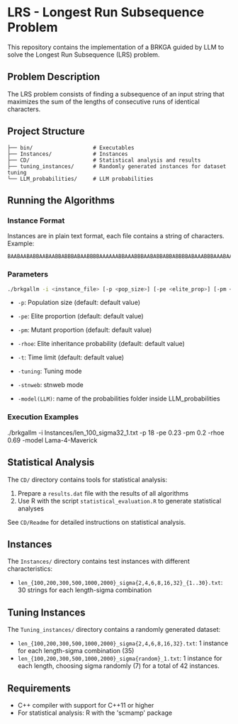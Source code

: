 
# LRS - Longest Run Subsequence Problem

This repository contains the implementation of a BRKGA guided by LLM to solve the Longest Run Subsequence (LRS) problem.

## Problem Description

The LRS problem consists of finding a subsequence of an input string that maximizes the sum of the lengths of consecutive runs of identical characters.

## Project Structure

```
├── bin/                   # Executables
├── Instances/             # Instances
├── CD/                    # Statistical analysis and results
├── tuning_instances/      # Randomly generated instances for dataset tuning
└── LLM_probabilities/     # LLM probabilities
```

## Running the Algorithms

### Instance Format

Instances are in plain text format, each file contains a string of characters. Example:
```
BAABAABABBAABAABBABBBABAABBBBAAAAAABBAAABBBAABABBABBABBBBABAAABBBAAABAABBAABBABBBABAABBBAAAABAABABAB
```

### Parameters

```bash
./brkgallm -i <instance_file> [-p <pop_size>] [-pe <elite_prop>] [-pm <mutant_prop>] [-rhoe <inherit_prob>] [-t <time>] [-tuning] [-stnweb]
```
- `-p`: Population size (default: default value)
- `-pe`: Elite proportion (default: default value)
- `-pm`: Mutant proportion (default: default value)
- `-rhoe`: Elite inheritance probability (default: default value)
- `-t`: Time limit (default: default value)
- `-tuning`: Tuning mode
- `-stnweb`: stnweb mode

- `-model(LLM)`: name of the probabilities folder inside LLM_probabilities


### Execution Examples

./brkgallm -i Instances/len_100_sigma32_1.txt -p 18 -pe 0.23 -pm 0.2 -rhoe 0.69 -model Lama-4-Maverick


## Statistical Analysis

The `CD/` directory contains tools for statistical analysis:

1. Prepare a `results.dat` file with the results of all algorithms
2. Use R with the script `statistical_evaluation.R` to generate statistical analyses

See `CD/Readme` for detailed instructions on statistical analysis.

## Instances


The `Instances/` directory contains test instances with different characteristics:
- `len_{100,200,300,500,1000,2000}_sigma{2,4,6,8,16,32}_{1..30}.txt`: 30 strings for each length-sigma combination

## Tuning Instances

The `Tuning_instances/` directory contains a randomly generated dataset:
- `len_{100,200,300,500,1000,2000}_sigma{2,4,6,8,16,32}.txt`: 1 instance for each length-sigma combination (35)
- `len_{100,200,300,500,1000,2000}_sigma{random}_1.txt`: 1 instance for each length, choosing sigma randomly (7)
for a total of 42 instances.


## Requirements

- C++ compiler with support for C++11 or higher
- For statistical analysis: R with the 'scmamp' package


